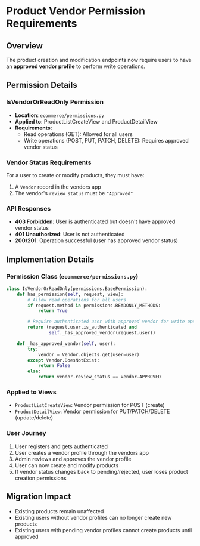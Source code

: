 # Product Vendor Permission Requirements

## Overview
The product creation and modification endpoints now require users to have an **approved vendor profile** to perform write operations.

## Permission Details

### IsVendorOrReadOnly Permission
- **Location**: `ecommerce/permissions.py`
- **Applied to**: ProductListCreateView and ProductDetailView
- **Requirements**:
  - Read operations (GET): Allowed for all users
  - Write operations (POST, PUT, PATCH, DELETE): Requires approved vendor status

### Vendor Status Requirements
For a user to create or modify products, they must have:
1. A `Vendor` record in the vendors app
2. The vendor's `review_status` must be `"Approved"`

### API Responses
- **403 Forbidden**: User is authenticated but doesn't have approved vendor status
- **401 Unauthorized**: User is not authenticated
- **200/201**: Operation successful (user has approved vendor status)

## Implementation Details

### Permission Class (`ecommerce/permissions.py`)
```python
class IsVendorOrReadOnly(permissions.BasePermission):
    def has_permission(self, request, view):
        # Allow read operations for all users
        if request.method in permissions.READONLY_METHODS:
            return True

        # Require authenticated user with approved vendor for write operations
        return (request.user.is_authenticated and
                self._has_approved_vendor(request.user))

    def _has_approved_vendor(self, user):
        try:
            vendor = Vendor.objects.get(user=user)
        except Vendor.DoesNotExist:
            return False
        else:
            return vendor.review_status == Vendor.APPROVED
```

### Applied to Views
- `ProductListCreateView`: Vendor permission for POST (create)
- `ProductDetailView`: Vendor permission for PUT/PATCH/DELETE (update/delete)

### User Journey
1. User registers and gets authenticated
2. User creates a vendor profile through the vendors app
3. Admin reviews and approves the vendor profile
4. User can now create and modify products
5. If vendor status changes back to pending/rejected, user loses product creation permissions

## Migration Impact
- Existing products remain unaffected
- Existing users without vendor profiles can no longer create new products
- Existing users with pending vendor profiles cannot create products until approved
